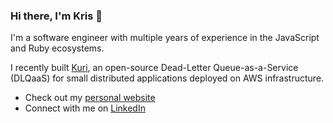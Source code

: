 ### Hi there, I'm Kris 👋

I'm a software engineer with multiple years of experience in the JavaScript and Ruby ecosystems. 

I recently built [Kuri](https://kuri-dlq.github.io/), an open-source Dead-Letter Queue-as-a-Service (DLQaaS) for small distributed applications deployed on AWS infrastructure.

- Check out my [personal website](https://krisingva.com)
- Connect with me on [LinkedIn](https://www.linkedin.com/in/kris-ingva-b0b549222/)
